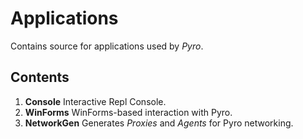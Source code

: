 # Applications
Contains source for applications used by _Pyro_.

## Contents
1. **Console** Interactive Repl Console.
1. **WinForms** WinForms-based interaction with Pyro.
1. **NetworkGen** Generates _Proxies_ and _Agents_ for Pyro networking.

